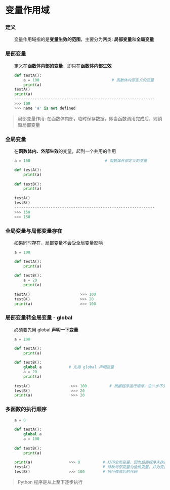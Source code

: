 # 变量作用域
### 定义
&emsp;&emsp;变量作用域指的是**变量生效的范围**，主要分为两类: **局部变量**和**全局变量**


### 局部变量
&emsp;&emsp;定义在**函数体内部的变量**，即只在**函数体内部生效**

```python
    def testA():
        a = 100                                # 函数体内部定义的变量
        print(a)
    testA()                      
    print(a)                     
    --------------------------------------------------------------
    >>> 100                                   
    >>> name 'a' is not defined

```

> 局部变量作用: 在函数体内部，临时保存数据，即当函数调用完成后，则销毁局部变量


### 全局变量
&emsp;&emsp;在**函数体内、外部生效**的变量，起到一个共用的作用


```python
    a = 150                                 # 函数体外部定义的变量         

    def testA():
        print(a)
    
    def testB():
        print(a)
    
    testA()                       
    testB()                       
    --------------------------------------------------------------
    >>> 150
    >>> 150
```


### 全局变量与局部变量存在
&emsp;&emsp;如果同时存在，局部变量不会受全局变量影响


```python
    a = 100

    def testA():
        print(a)
    
    def testB():
        a = 20
        print(a)
    
    testA()                      >>> 100
    testB()                      >>> 20
    print(a)                     >>> 100

```


### 局部变量转全局变量 - global
&emsp;&emsp;必须要先用 global **声明一下变量**


```python
    a = 100

    def testA():
        print(a)
        
    def testB():
        global a            # 先用 global 声明变量  
        a = 20
        print(a)
        
    testA()                  >>> 100          # 根据程序运行顺序，这一步不受影响   
    testB()                  >>> 20
    print(a)                 >>> 20

```


### 多函数的执行顺序


```python
    a = 0
    
    def testA():
        global a
        a = 100
        
    def testB():
        print(a)
        
    print(a)                >>> 0          # 打印全局变量，因为后面程序未执行
    testA()                                # 修改局部变量为全局变量，并为变量重新赋值
    testB()                 >>> 100        # 执行修改后的代码

```

> Python 程序是从上至下逐步执行







